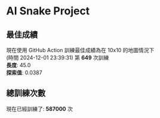
# AI Snake Project

## **最佳成績**























































































現在使用 GitHub Action 訓練最佳成績為在 10x10 的地圖情況下  
(時間 2024-12-01 23:39:31) 第 **649** 次訓練  
**長度**: 45.0  
**探索值**: 0.0387















































































































































































## 總訓練次數
現在已經訓練了: **587000** 次
